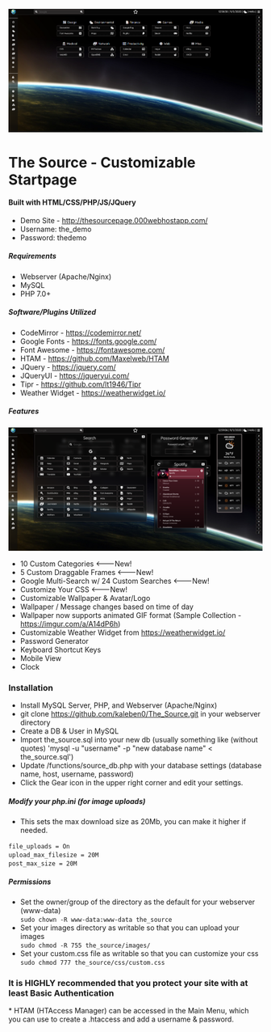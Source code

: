 ![SS1](/screenshots/capture-main.png)

<h1>The Source - Customizable Startpage</h1>

<h4>Built with HTML/CSS/PHP/JS/JQuery</h4>

* Demo Site - http://thesourcepage.000webhostapp.com/
* Username:  the_demo
* Password: thedemo

<h5>Requirements</h5>

* Webserver (Apache/Nginx)
* MySQL
* PHP 7.0+

<h5>Software/Plugins Utilized</h5>

* CodeMirror - https://codemirror.net/
* Google Fonts - https://fonts.google.com/
* Font Awesome - https://fontawesome.com/
* HTAM - https://github.com/Maxelweb/HTAM
* JQuery - https://jquery.com/
* JQueryUI - https://jqueryui.com/
* Tipr - https://github.com/lt1946/Tipr
* Weather Widget - https://weatherwidget.io/

<h5>Features</h5>

![SS2](/screenshots/capture-search.png)

* 10 Custom Categories <---New!
* 5 Custom Draggable Frames <---New!
* Google Multi-Search w/ 24 Custom Searches <---New!
* Customize Your CSS <---New!
* Customizable Wallpaper & Avatar/Logo
* Wallpaper / Message changes based on time of day
* Wallpaper now supports animated GIF format (Sample Collection - https://imgur.com/a/A14dP6h)
* Customizable Weather Widget from https://weatherwidget.io/
* Password Generator
* Keyboard Shortcut Keys
* Mobile View
* Clock

<h3>Installation</h3>

* Install MySQL Server, PHP, and Webserver (Apache/Nginx)
* git clone https://github.com/kaleben0/The_Source.git in your webserver directory
* Create a DB & User in MySQL
* Import the_source.sql into your new db (usually something like (without quotes) 'mysql -u "username" -p "new database name" < the_source.sql')
* Update /functions/source_db.php with your database settings (database name, host, username, password)
* Click the Gear icon in the upper right corner and edit your settings.

<h5>Modify your php.ini (for image uploads)</h5>

* This sets the max download size as 20Mb, you can make it higher if needed.

`file_uploads = On`<br>
`upload_max_filesize = 20M`<br>
`post_max_size = 20M`<br>

<h5>Permissions</h5>

* Set the owner/group of the directory as the default for your webserver (www-data) <br>
`sudo chown -R www-data:www-data the_source`<br>
* Set your images directory as writable so that you can upload your images<br>
`sudo chmod -R 755 the_source/images/`<br>
* Set your custom.css file as writable so that you can customize your css<br>
`sudo chmod 777 the_source/css/custom.css`<br>

<h3>It is HIGHLY recommended that you protect your site with at least Basic Authentication </h3>
* HTAM (HTAccess Manager) can be accessed in the Main Menu, which you can use to create a .htaccess and add a username & password.


